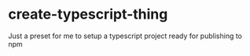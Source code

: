 # create-typescript-thing
Just a preset for me to setup a typescript project ready for publishing to npm
